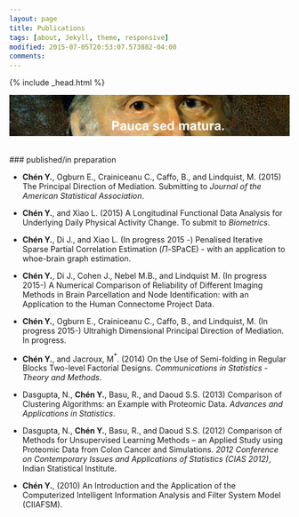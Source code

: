 ```yaml
---
layout: page
title: Publications
tags: [about, Jekyll, theme, responsive]
modified: 2015-07-05T20:53:07.573882-04:00
comments:
---
```


{% include _head.html %}

![x](/images/Gauss.jpg)

<br />
### published/in preparation 

- **Chén Y.**, Ogburn E., Crainiceanu C., Caffo, B., and Lindquist, M. (2015) The Principal Direction of Mediation. Submitting to *Journal of the American Statistical Association*.

- **Chén Y.**, and Xiao L. (2015) A Longitudinal Functional Data Analysis for Underlying Daily Physical Activity Change. To submit to *Biometrics*. 
  
- **Chén Y.**, Di J., and Xiao L. (In progress 2015 -) Penalised Iterative Sparse Partial Correlation Estimation ($\Pi$-SPaCE) - with an application to whoe-brain graph estimation.
	

- **Chén Y.**, Di J., Cohen J., Nebel M.B., and Lindquist M. (In progress 2015-) A Numerical Comparison of Reliability of Different Imaging Methods in Brain Parcellation and Node Identification: with an Application to the Human Connectome Project Data.

- **Chén Y.**, Ogburn E., Crainiceanu C., Caffo, B., and Lindquist, M. (In progress 2015-) Ultrahigh Dimensional Principal Direction of Mediation. In progress.
	
- **Chén Y.**, and Jacroux, M$^*$. (2014) On the Use of Semi-folding in Regular Blocks Two-level Factorial Designs. *Communications in Statistics - Theory and Methods*.
	
- Dasgupta, N., **Chén Y.**, Basu, R., and Daoud S.S. (2013) Comparison of Clustering Algorithms: an Example with Proteomic Data. *Advances and Applications in Statistics*.
	
- Dasgupta, N., **Chén Y.**, Basu, R., and Daoud S.S. (2012) Comparison of Methods for Unsupervised Learning Methods – an Applied Study using Proteomic Data from Colon Cancer and Simulations. *2012 Conference on Contemporary Issues and Applications of Statistics (CIAS 2012)*, Indian Statistical Institute.
	
- **Chén Y.**, (2010) An Introduction and the Application of the Computerized Intelligent Information Analysis and Filter System Model (CIIAFSM).  